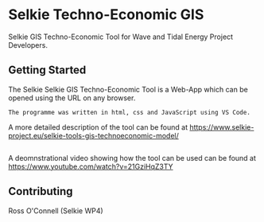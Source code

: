 # Selkie Techno-Economic GIS

Selkie GIS Techno-Economic Tool for Wave and Tidal Energy Project Developers. 

## Getting Started

The Selkie Selkie GIS Techno-Economic Tool is a Web-App which can be opened using the URL on any browser. 

```
The programme was written in html, css and JavaScript using VS Code. 
```

A more detailed description of the tool can be found at https://www.selkie-project.eu/selkie-tools-gis-technoeconomic-model/ 

```

```

A deomnstrational video showing how the tool can be used can be found at https://www.youtube.com/watch?v=21GziHqZ3TY 



## Contributing

Ross O'Connell (Selkie WP4) 
